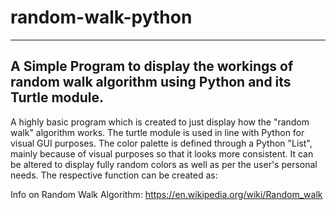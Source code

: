 # random-walk-python
---
## A Simple Program to display the workings of random walk algorithm using Python and its Turtle module. 
A highly basic program which is created to just display how the "random walk" algorithm works. The turtle module is used in line with Python for visual GUI purposes. The color palette is defined through a Python "List", mainly because of visual purposes so that it looks more consistent. It can be altered to display fully random colors as well as per the user's personal needs. The respective function can be created as:

Info on Random Walk Algorithm: https://en.wikipedia.org/wiki/Random_walk

